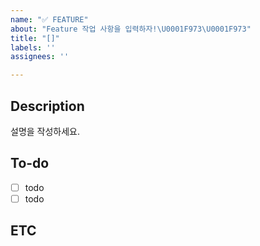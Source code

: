 ```yaml
---
name: "✅ FEATURE"
about: "Feature 작업 사항을 입력하자!\U0001F973\U0001F973"
title: "[]"
labels: ''
assignees: ''

---
```


## Description
설명을 작성하세요.

## To-do
- [ ] todo
- [ ] todo

## ETC

